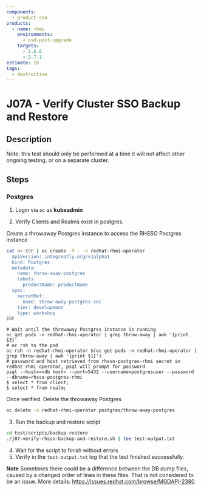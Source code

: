 ```yaml
---
components:
  - product-sso
products:
  - name: rhmi
    environments:
      - osd-post-upgrade
    targets:
      - 2.6.0
      - 2.7.1
estimate: 1h
tags:
  - destructive
---
```


# J07A - Verify Cluster SSO Backup and Restore

## Description

Note: this test should only be performed at a time it will not affect other ongoing testing, or on a separate cluster.

## Steps

### Postgres

1. Login via `oc` as **kubeadmin**

2. Verify Clients and Realms exist in postgres.

Create a throwaway Postgres instance to access the RHSSO Postgres instance

```sh
cat << EOF | oc create -f - -n redhat-rhmi-operator
  apiVersion: integreatly.org/v1alpha1
  kind: Postgres
  metadata:
    name: throw-away-postgres
    labels:
      productName: productName
  spec:
    secretRef:
      name: throw-away-postgres-sec
    tier: development
    type: workshop
EOF
```

```
# Wait until the throwaway Postgres instance is running
oc get pods -n redhat-rhmi-operator | grep throw-away | awk '{print $3}'
# oc rsh to the pod
oc rsh -n redhat-rhmi-operator $(oc get pods -n redhat-rhmi-operator | grep throw-away | awk '{print $1}')
# password and host retrieved from rhsso-postgres-rhmi secret in redhat-rhmi-operator, psql will prompt for password
psql --host=<<db host> --port=5432 --username=postgresuser --password --dbname=rhsso-postgres-rhmi
$ select * from client;
$ select * from realm;
```

Once verified. Delete the throwaway Postgres

```sh
oc delete -n redhat-rhmi-operator postgres/throw-away-postgres
```

3. Run the backup and restore script

```sh
cd test/scripts/backup-restore
./j07-verify-rhsso-backup-and-restore.sh | tee test-output.txt
```

4. Wait for the script to finish without errors
5. Verify in the `test-output.txt` log that the test finished successfully.

**Note**
Sometimes there could be a difference between the DB dump files, caused by a changed order of lines in these files. That is not considered to be an issue. More details: https://issues.redhat.com/browse/MGDAPI-2380